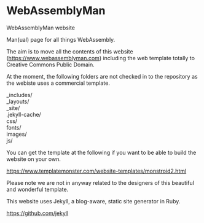 # WebAssemblyMan
WebAssemblyMan website

Man(ual) page for all things WebAssembly.

The aim is to move all the contents of this website (https://www.webassemblyman.com) including the web template totally to Creative Commons Public Domain. 

At the moment, the following folders are not checked in to the repository as the webiste uses a commercial template.

_includes/ <br />
_layouts/ <br />
_site/ <br />
.jekyll-cache/ <br />
css/ <br />
fonts/ <br />
images/ <br />
js/ <br />

You can get the template at the following if you want to be able to build the website on your own. 

https://www.templatemonster.com/website-templates/monstroid2.html

Please note we are not in anyway related to the designers of this beautiful and wonderful template.

This website uses Jekyll, a blog-aware, static site generator in Ruby.

https://github.com/jekyll


